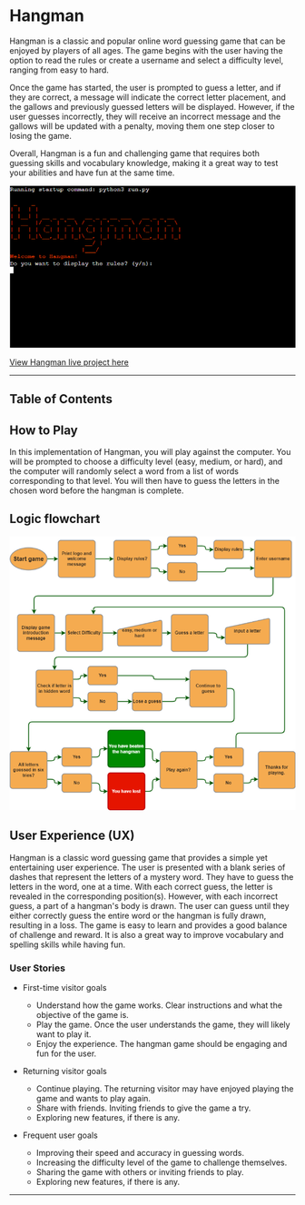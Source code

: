 # Hangman

Hangman is a classic and popular online word guessing game that can be enjoyed by players of all ages. The game begins with the user having the option to read the rules or create a username and select a difficulty level, ranging from easy to hard.

Once the game has started, the user is prompted to guess a letter, and if they are correct, a message will indicate the correct letter placement, and the gallows and previously guessed letters will be displayed. However, if the user guesses incorrectly, they will receive an incorrect message and the gallows will be updated with a penalty, moving them one step closer to losing the game.

Overall, Hangman is a fun and challenging game that requires both guessing skills and vocabulary knowledge, making it a great way to test your abilities and have fun at the same time.

![Home Screen](/readme_images/home_screen.PNG)

[View Hangman live project here](https://hangmans-noose.herokuapp.com/)
- - -
## Table of Contents


## How to Play

In this implementation of Hangman, you will play against the computer. 
You will be prompted to choose a difficulty level (easy, medium, or hard), and the computer will randomly select a word from a list of words corresponding to that level. 
You will then have to guess the letters in the chosen word before the hangman is complete.

## Logic flowchart

![Flowchart](/readme_images/hangman_flowchart.PNG)

## User Experience (UX)

Hangman is a classic word guessing game that provides a simple yet entertaining user experience. The user is presented with a blank series of dashes that represent the letters of a mystery word. They have to guess the letters in the word, one at a time. With each correct guess, the letter is revealed in the corresponding position(s). However, with each incorrect guess, a part of a hangman's body is drawn. The user can guess until they either correctly guess the entire word or the hangman is fully drawn, resulting in a loss. The game is easy to learn and provides a good balance of challenge and reward. It is also a great way to improve vocabulary and spelling skills while having fun.

### User Stories

* First-time visitor goals
    * Understand how the game works. Clear instructions and what the objective of the game is.
    * Play the game. Once the user understands the game, they will likely want to play it.
    * Enjoy the experience. The hangman game should be engaging and fun for the user.

* Returning visitor goals
    * Continue playing. The returning visitor may have enjoyed playing the game and wants to play again.
    * Share with friends. Inviting friends to give the game a try.
    * Exploring new features, if there is any.

* Frequent user goals
    * Improving their speed and accuracy in guessing words.
    * Increasing the difficulty level of the game to challenge themselves.
    * Sharing the game with others or inviting friends to play.
    * Exploring new features, if there is any.

---